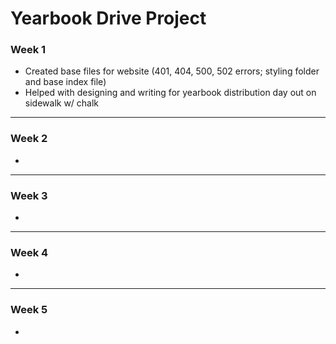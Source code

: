# Yearbook Drive Project

### Week 1
- Created base files for website (401, 404, 500, 502 errors; styling folder and base index file)
- Helped with designing and writing for yearbook distribution day out on sidewalk w/ chalk

---
### Week 2
- 

---
### Week 3
- 

---
### Week 4
- 

---
### Week 5
- 